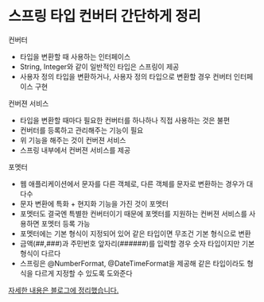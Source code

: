 # 스프링 타입 컨버터 간단하게 정리

컨버터

- 타입을 변환할 때 사용하는 인터페이스
- String, Integer와 같이 일반적인 타입은 스프링이 제공
- 사용자 정의 타입을 변환하거나, 사용자 정의 타입으로 변환할 경우 컨버터 인터페이스 구현

컨버젼 서비스

- 타입을 변환할 때마다 필요한 컨버터를 하나하나 직접 사용하는 것은 불편
- 컨버터를 등록하고 관리해주는 기능이 필요
- 위 기능을 해주는 것이 컨버젼 서비스
- 스프링 내부에서 컨버젼 서비스를 제공

포멧터

- 웹 애플리케이션에서 문자를 다른 객체로, 다른 객체를 문자로 변환하는 경우가 대다수
- 문자 변환에 특화 + 현지화 기능을 가진 것이 포멧터
- 포멧터도 결국엔 특별한 컨버터이기 때문에 포멧터를 지원하는 컨버젼 서비스를 사용하면 포멧터 등록 가능
- 포멧터에는 기본 형식이 지정되어 있어 같은 타입이면 무조건 기본 형식으로 변환
- 금액(##,###)과 주민번호 앞자리(######)를 입력할 경우 숫자 타입이지만 기본 형식이 다르다
- 스프링은 @NumberFormat, @DateTimeFormat을 제공해 같은 타입이라도 형식을 다르게 지정할 수 있도록 도와준다

[자세한 내용은 블로그에 정리했습니다.](https://hsh519.tistory.com/66)
